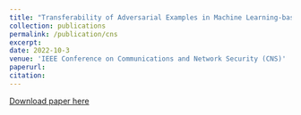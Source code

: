 ```yaml
---
title: "Transferability of Adversarial Examples in Machine Learning-based Malware Detection"
collection: publications
permalink: /publication/cns
excerpt: 
date: 2022-10-3
venue: 'IEEE Conference on Communications and Network Security (CNS)'
paperurl: 
citation:
---
```


 
[Download paper here](http://ning-wang1.github.io/files/CNS.pdf)


